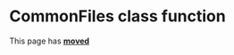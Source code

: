# CommonFiles class function #

This page has [**moved**](https://lib-docs.delphidabbler.com/SysInfo/5/API/TPJSystemFolders-CommonFiles)